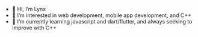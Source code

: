 - 👋 Hi, I’m Lynx
- 👀 I’m interested in web development, mobile app development, and C++
- 🌱 I’m currently learning javascript and dart/flutter, and always seeking to improve with C++

<!---
viridis-lyncis/viridis-lyncis is a ✨ special ✨ repository because its `README.md` (this file) appears on your GitHub profile.
You can click the Preview link to take a look at your changes.
- 💞️ I’m looking to collaborate on ...
- 📫 How to reach me ...
--->
